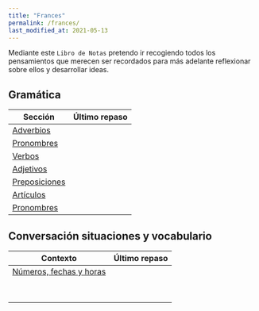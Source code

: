 ```yaml
---
title: "Frances"
permalink: /frances/
last_modified_at: 2021-05-13
---
```


Mediante este `Libro de Notas` pretendo ir recogiendo todos los pensamientos que merecen ser recordados para más adelante reflexionar sobre ellos y desarrollar ideas. 


## Gramática

| Sección                        | Último repaso |
| ------------------------------ | ------------- |
| [Adverbios](adverbios/)        |               |
| [Pronombres](pronombres/)      |               |
| [Verbos](verbos/)              |               |
| [Adjetivos](adjetivos/)        |               |
| [Preposiciones](preposiciones) |               |
| [Artículos](articulos)         |               |
| [Pronombres](pronombres)       |               |

## Conversación situaciones y vocabulario

| Contexto                                      | Último repaso |
| --------------------------------------------- | ------------- |
| [Números, fechas y horas](numeros-fecha-hora) |               |
|                                               |               |
|                                               |               |
|                                               |               |
|                                               |               |
|                                               |               |
|                                               |               |
|                                               |               |
|                                               |               |
